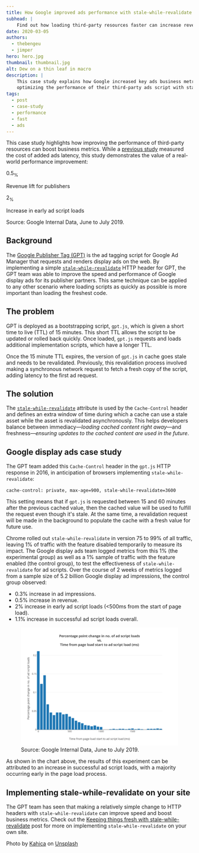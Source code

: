 ```yaml
---
title: How Google improved ads performance with stale-while-revalidate
subhead: |
    Find out how loading third-party resources faster can increase revenue.
date: 2020-03-05
authors:
  - thebengeu
  - jimper
hero: hero.jpg
thumbnail: thumbnail.jpg
alt: Dew on a thin leaf in macro
description: |
    This case study explains how Google increased key ads business metrics by
    optimizing the performance of their third-party ads script with stale-while-revalidate.
tags:
  - post
  - case-study
  - performance
  - fast
  - ads
---
```


This case study highlights how improving the performance of third-party resources can boost business metrics. While a [previous study](/fast-ads-matter/#fast-ads-make-you-more-money) measured the cost of added ads latency, this study demonstrates the value of a real-world performance improvement:

<div class="w-stats">
  <div class="w-stat">
    <p class="w-stat__figure">0.5<sub class="w-stat__sub">%</sub></p>
    <p class="w-stat__desc">Revenue lift for publishers</p>
  </div>
  <div class="w-stat">
    <p class="w-stat__figure">2<sub class="w-stat__sub">%</sub></p>
    <p class="w-stat__desc">Increase in early ad script loads</p>
  </div>
</div>

Source: Google Internal Data, June to July 2019.

## Background

The [Google Publisher Tag (GPT)](https://support.google.com/admanager/answer/181073) is the ad tagging script for Google Ad Manager that requests and renders display ads on the web. By implementing a simple [`stale-while-revalidate`](/stale-while-revalidate/) HTTP header for GPT, the GPT team was able to improve the speed and performance of Google display ads for its publisher partners. This same technique can be applied to any other scenario where loading scripts as quickly as possible is more important than loading the freshest code.

## The problem

GPT is deployed as a bootstrapping script, `gpt.js`, which is given a short time to live (TTL) of 15 minutes. This short TTL allows the script to be updated or rolled back quickly. Once loaded, `gpt.js` requests and loads additional implementation scripts, which have a longer TTL.

Once the 15 minute TTL expires, the version of `gpt.js` in cache goes stale and needs to be revalidated. Previously, this revalidation process involved making a synchronous network request to fetch a fresh copy of the script, adding latency to the first ad request.

## The solution

The [`stale-while-revalidate`](https://tools.ietf.org/html/rfc5861#section-3) attribute is used by the `Cache-Control` header and defines an extra window of time during which a cache can use a stale asset while the asset is revalidated asynchronously. This helps developers balance between immediacy—*loading cached content right away*—and
freshness—*ensuring updates to the cached content are used in the future*.

## Google display ads case study

The GPT team added this `Cache-Control` header in the `gpt.js` HTTP response in 2016, in anticipation of browsers implementing `stale-while-revalidate`:

```text
cache-control: private, max-age=900, stale-while-revalidate=3600
```

This setting means that if `gpt.js` is requested between 15 and 60 minutes after the previous cached value, then the cached value will be used to fulfill the request even though it's stale. At the same time, a revalidation request will be made in the background to populate the cache with a fresh value for future use.

Chrome rolled out `stale-while-revalidate` in version 75 to 99% of all traffic, leaving 1% of traffic with the feature disabled temporarily to measure its impact. The Google display ads team logged metrics from this 1% (the experimental group) as well as a 1% sample of traffic with the feature enabled (the control group), to test the effectiveness of `stale-while-revalidate` for ad scripts. Over the course of 2 weeks of metrics logged from a sample size of 5.2 billion Google display ad impressions, the control group observed:

- 0.3% increase in ad impressions.
- 0.5% increase in revenue.
- 2% increase in early ad script loads (<500ms from the start of page load).
- 1.1% increase in successful ad script loads overall.

<figure class="w-figure w-figure--center">
  <img src="./change-in-number-of-ad-script-loads-vs-ad-script-load-time.svg" alt="Percentage point change in number of ad script loads vs. Time from page load start to ad script load (ms)">
  <figcaption class="w-figcaption">
    Source: Google Internal Data, June to July 2019.
  </figcaption>
</figure>

As shown in the chart above, the results of this experiment can be attributed to an increase in successful ad script loads, with a majority occurring early in the page load process.

## Implementing stale-while-revalidate on your site

The GPT team has seen that making a relatively simple change to HTTP headers with `stale-while-revalidate` can improve speed and boost business metrics. Check out the [Keeping things fresh with stale-while-revalidate](/stale-while-revalidate) post for more on implementing `stale-while-revalidate` on your own site.

Photo by [Kahica](https://unsplash.com/@kahika) on [Unsplash](https://unsplash.com/photos/XSSibD1bt80)
